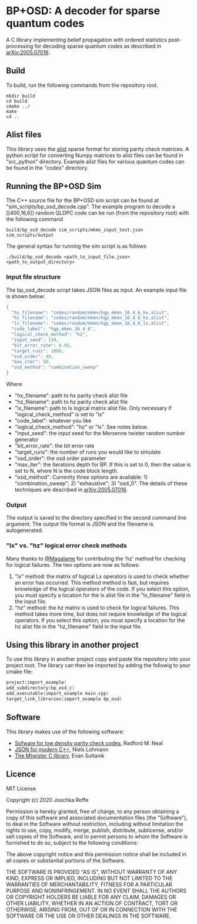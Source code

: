 # BP+OSD: A decoder for sparse quantum codes
A C library implementing belief propagation with ordered statistics post-processing for decoding sparse quantum codes as described in [arXiv:2005.07016](https://arxiv.org/abs/2005.07016). 

## Build
To build, run the following commands from the repository root.

```
mkdir build
cd build
cmake ../
make
cd ..
```

## Alist files

This library uses the [alist](http://www.inference.org.uk/mackay/codes/alist.html) sparse format for storing parity check matrices. A python script for converting Numpy matrices to alist files can be found in "src_python" directory.
Example alist files for various quantum codes can be found in the "codes" directory.


## Running the BP+OSD Sim
The C++ source file for the BP+OSD sim script can be found at "sim_scripts/bp_osd_decode.cpp".
The example program to decode a [[400,16,6]] random QLDPC code can be run (from the repository root) with the following command

```
build/bp_osd_decode sim_scripts/mkmn_input_test.json sim_scripts/output
```

The general syntax for running the sim script is as follows

```
./build/bp_osd_decode <path_to_input_file.json> <path_to_output_directory>
``` 



### Input file structure
The bp_osd_decode script takes JSON files as input. An example input file is shown below:
```c
{
  "hx_filename": "codes/random/mkmn/hgp_mkmn_16_4_6_hx.alist",
  "hz_filename": "codes/random/mkmn/hgp_mkmn_16_4_6_hz.alist",
  "lx_filename": "codes/random/mkmn/hgp_mkmn_16_4_6_lx.alist",
  "code_label": "hgp_mkmn_16_4_6",
  "logical_check_method": "hz",
  "input_seed": 149,
  "bit_error_rate": 0.05,
  "target_runs": 1000,
  "osd_order": 40,
  "max_iter": 50,
  "osd_method": "combination_sweep"
}
```

Where

- "hx_filename": path to hx parity check alist file
- "hz_filename": path to hz parity check alist file
- "lx_filename": path to lx logical matrix alist file. Only necessary if "logical_check_method" is set to "lx" 
- "code_label": whatever you like
-  "logical_check_method": "hz" or "lx". See notes below.
- "input_seed": the input seed for the Mersenne twister random number generator
- "bit_error_rate": the bit error rate
- "target_runs": the number of runs you would like to simulate
- "osd_order": the osd order parameter
- "max_iter": the iterations depth for BP. If this is set to 0, then the value is set to N, where N is the code block length.
- "osd_method": Currenlty three options are available: 1) "combination_sweep"; 2) "exhaustive"; 3) "osd_0". The details of these techniques are described in [arXiv:2005.07016](https://arxiv.org/abs/2005.07016).

### Output
The output is saved to the directory specified in the second command line argument. The output file format is JSON and the filename is autogenerated.

### "lx" vs. "hz" logical error check methods
Many thanks to [@Magalame](https://github.com/Magalame) for contributing the 'hz' method for checking for logical failures. The two options are now as follows:
1. "lx" method: the matrix of logical Lx operators is used to check whether an error has occurred. This method method is fast, but requires knowledge of the logical operators of the code. If you select this option, you must specify a location for the lx alist file in the "lx_filename" field in the input file.
2. "hz" method: the hz matrix is used to check for logical failures. This method takes more time, but does not require knowledge of the logical operators. If you select this option, you must specify a location for the hz alist file in the "hz_filename" field in the input file.


## Using this library in another project

To use this library in another project copy and paste the repository into your project root. The library can then be imported by adding the followig to your cmake file:
```c
project(import_example)
add_subdirectory(bp_osd_c)
add_executable(import_example main.cpp)
target_link_libraries(import_example bp_osd)
```

## Software
This library makes use of the following software:
- [Sofware for low density parity check codes](https://github.com/radfordneal/LDPC-codes), Radford M. Neal
- [JSON for modern C++](https://github.com/nlohmann/json), Niels Lohmann
- [The Mtwister C library](https://github.com/ESultanik/mtwister), Evan Sultanik

## Licence

MIT License

Copyright (c) 2020 Joschka Roffe

Permission is hereby granted, free of charge, to any person obtaining a copy
of this software and associated documentation files (the "Software"), to deal
in the Software without restriction, including without limitation the rights
to use, copy, modify, merge, publish, distribute, sublicense, and/or sell
copies of the Software, and to permit persons to whom the Software is
furnished to do so, subject to the following conditions:

The above copyright notice and this permission notice shall be included in all
copies or substantial portions of the Software.

THE SOFTWARE IS PROVIDED "AS IS", WITHOUT WARRANTY OF ANY KIND, EXPRESS OR
IMPLIED, INCLUDING BUT NOT LIMITED TO THE WARRANTIES OF MERCHANTABILITY,
FITNESS FOR A PARTICULAR PURPOSE AND NONINFRINGEMENT. IN NO EVENT SHALL THE
AUTHORS OR COPYRIGHT HOLDERS BE LIABLE FOR ANY CLAIM, DAMAGES OR OTHER
LIABILITY, WHETHER IN AN ACTION OF CONTRACT, TORT OR OTHERWISE, ARISING FROM,
OUT OF OR IN CONNECTION WITH THE SOFTWARE OR THE USE OR OTHER DEALINGS IN THE
SOFTWARE.